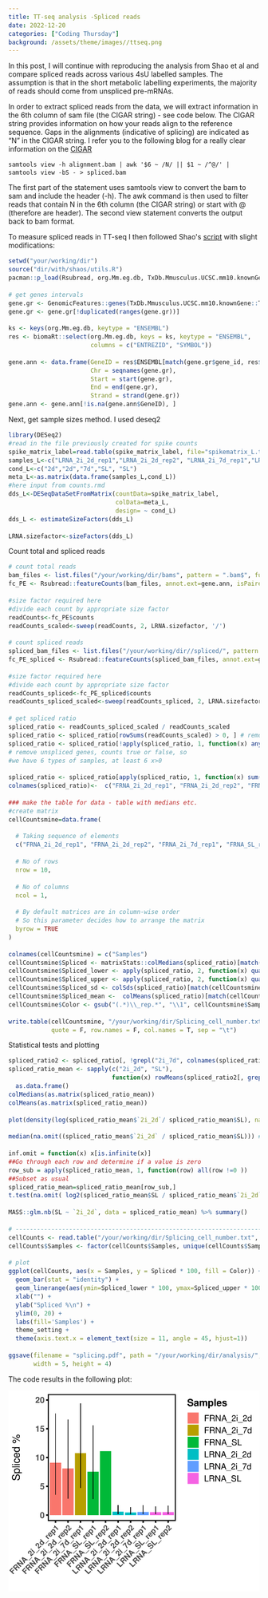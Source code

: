 ```yaml
---
title: TT-seq analysis -Spliced reads 
date: 2022-12-20
categories: ["Coding Thursday"]
background: /assets/theme/images//ttseq.png
---
```


In this post, I will continue with reproducing the analysis from Shao et al and compare spliced reads across various 4sU labelled samples. The assumption is that in the short metabolic labelling experiments, the majority of reads should come from unspliced pre-mRNAs.

In order to extract spliced reads from the data, we will extract information in the 6th column of sam file (the CIGAR string) - see code below. The CIGAR string provides information on how your reads align to the reference sequence. Gaps in the alignments (indicative of splicing) are indicated as “N” in the CIGAR string. I refer you to the following blog for a really clear information on the [CIGAR](https://jef.works/blog/2017/03/28/CIGAR-strings-for-dummies/) 

```{bash}
samtools view -h alignment.bam | awk '$6 ~ /N/ || $1 ~ /^@/' | samtools view -bS - > spliced.bam
```

The first part of the statement uses samtools view to convert the bam to sam and include the header (-h). 
The awk command is then used to filter reads that contain N in the 6th column (the CIGAR string) or start with @ (therefore are header).
The second view statement converts the output back to bam format.

To measure spliced reads in TT-seq I then followed Shao's [script](https://github.com/shaorray/TT-seq_mESC_pluripotency/blob/master/fig1/Fig1_spliced_fraction.R) with slight modifications:

```r
setwd("your/working/dir")
source("dir/with/shaos/utils.R")
pacman::p_load(Rsubread, org.Mm.eg.db, TxDb.Mmusculus.UCSC.mm10.knownGene)

# get genes intervals
gene.gr <- GenomicFeatures::genes(TxDb.Mmusculus.UCSC.mm10.knownGene::TxDb.Mmusculus.UCSC.mm10.knownGene)
gene.gr <- gene.gr[!duplicated(ranges(gene.gr))]

ks <- keys(org.Mm.eg.db, keytype = "ENSEMBL")
res <- biomaRt::select(org.Mm.eg.db, keys = ks, keytype = "ENSEMBL", 
                       columns = c("ENTREZID", "SYMBOL"))

gene.ann <- data.frame(GeneID = res$ENSEMBL[match(gene.gr$gene_id, res$ENTREZID)],
                       Chr = seqnames(gene.gr),
                       Start = start(gene.gr),
                       End = end(gene.gr),
                       Strand = strand(gene.gr))
gene.ann <- gene.ann[!is.na(gene.ann$GeneID), ]
```

Next, get sample sizes method. I used deseq2

```r
library(DESeq2)
#read in the file previously created for spike counts
spike_matrix_label=read.table(spike_matrix_label, file="spikematrix_L.txt", row.names=TRUE, col.names=TRUE)
samples_L<-c("LRNA_2i_2d_rep1","LRNA_2i_2d_rep2", "LRNA_2i_7d_rep1","LRNA_SL_rep1", "LRNA_SL_rep2")
cond_L<-c("2d","2d","7d","SL", "SL")
meta_L<-as.matrix(data.frame(samples_L,cond_L))
#here input from counts.rmd
dds_L<-DESeqDataSetFromMatrix(countData=spike_matrix_label,
                              colData=meta_L,
                              design= ~ cond_L)
dds_L <- estimateSizeFactors(dds_L)

LRNA.sizefactor<-sizeFactors(dds_L)
```

Count total and spliced reads

```r
# count total reads
bam_files <- list.files("/your/working/dir/bams", pattern = ".bam$", full.names = T)
fc_PE <- Rsubread::featureCounts(bam_files, annot.ext=gene.ann, isPairedEnd=TRUE)

#size factor required here
#divide each count by appropriate size factor
readCounts<-fc_PE$counts
readCounts_scaled<-sweep(readCounts, 2, LRNA.sizefactor, '/')

# count spliced reads
spliced_bam_files <- list.files("/your/working/dir//spliced/", pattern = ".bam$", full.names = T)  
fc_PE_spliced <- Rsubread::featureCounts(spliced_bam_files, annot.ext=gene.ann, isPairedEnd=TRUE)

#size factor required here
#divide each count by appropriate size factor
readCounts_spliced<-fc_PE_spliced$counts
readCounts_spliced_scaled<-sweep(readCounts_spliced, 2, LRNA.sizefactor, '/')

# get spliced ratio
spliced_ratio <- readCounts_spliced_scaled / readCounts_scaled
spliced_ratio <- spliced_ratio[rowSums(readCounts_scaled) > 0, ] # remove inactive genes
spliced_ratio <- spliced_ratio[!apply(spliced_ratio, 1, function(x) any(is.na(x) | is.infinite(x))), ]
# remove unspliced genes, counts true or false, so
#we have 6 types of samples, at least 6 x>0 

spliced_ratio <- spliced_ratio[apply(spliced_ratio, 1, function(x) sum(x > 0) > 4), ] # remove unspliced genes
colnames(spliced_ratio)<-  c("FRNA_2i_2d_rep1", "FRNA_2i_2d_rep2", "FRNA_2i_7d_rep1", "FRNA_SL_rep1","FRNA_SL_rep2", "LRNA_2i_2d_rep1", "LRNA_2i_2d_rep2", "LRNA_2i_7d_rep1", "LRNA_SL_rep1","LRNA_SL_rep2")

### make the table for data - table with medians etc.
#create matrix
cellCountsmine=data.frame(
  
  # Taking sequence of elements 
  c("FRNA_2i_2d_rep1", "FRNA_2i_2d_rep2", "FRNA_2i_7d_rep1", "FRNA_SL_rep1","FRNA_SL_rep2", "LRNA_2i_2d_rep1", "LRNA_2i_2d_rep2", "LRNA_2i_7d_rep1", "LRNA_SL_rep1","LRNA_SL_rep2"),
  
  # No of rows
  nrow = 10,  
  
  # No of columns
  ncol = 1,        
  
  # By default matrices are in column-wise order
  # So this parameter decides how to arrange the matrix
  byrow = TRUE         
)

colnames(cellCountsmine) = c("Samples")
cellCountsmine$Spliced <- matrixStats::colMedians(spliced_ratio)[match(cellCountsmine$Samples, colnames(spliced_ratio))] 
cellCountsmine$Spliced_lower <- apply(spliced_ratio, 2, function(x) quantile(x, 0.25))[match(cellCountsmine$Samples, colnames(spliced_ratio))]
cellCountsmine$Spliced_upper <- apply(spliced_ratio, 2, function(x) quantile(x, 0.75))[match(cellCountsmine$Samples, colnames(spliced_ratio))]
cellCountsmine$Spliced_sd <- colSds(spliced_ratio)[match(cellCountsmine$Samples, colnames(spliced_ratio))]
cellCountsmine$Spliced_mean <-  colMeans(spliced_ratio)[match(cellCountsmine$Samples, colnames(spliced_ratio))] 
cellCountsmine$Color <- gsub("(.*)\\_rep.*", "\\1", cellCountsmine$Samples)

write.table(cellCountsmine, "/your/working/dir/Splicing_cell_number.txt",
            quote = F, row.names = F, col.names = T, sep = "\t")
```

Statistical tests and plotting

```r
spliced_ratio2 <- spliced_ratio[, !grepl("2i_7d", colnames(spliced_ratio))]
spliced_ratio_mean <- sapply(c("2i_2d", "SL"), 
                             function(x) rowMeans(spliced_ratio2[, grep(x, colnames(spliced_ratio2))])) %>%
  as.data.frame()
colMedians(as.matrix(spliced_ratio_mean))
colMeans(as.matrix(spliced_ratio_mean))

plot(density(log(spliced_ratio_mean$`2i_2d`/ spliced_ratio_mean$SL), na.rm = T))

median(na.omit((spliced_ratio_mean$`2i_2d` / spliced_ratio_mean$SL))) # 0.9686969

inf.omit = function(x) x[is.infinite(x)]
##Go through each row and determine if a value is zero
row_sub = apply(spliced_ratio_mean, 1, function(row) all(row !=0 ))
##Subset as usual
spliced_ratio_mean=spliced_ratio_mean[row_sub,]
t.test(na.omit( log2(spliced_ratio_mean$SL / spliced_ratio_mean$`2i_2d`))) # p-value < 2.2e-16

MASS::glm.nb(SL ~ `2i_2d`, data = spliced_ratio_mean) %>% summary()

# --------------------------------------------------------------------------------------------
cellCounts <- read.table("/your/working/dir/Splicing_cell_number.txt", header = T)
cellCounts$Samples <- factor(cellCounts$Samples, unique(cellCounts$Samples))

# plot
ggplot(cellCounts, aes(x = Samples, y = Spliced * 100, fill = Color)) + 
  geom_bar(stat = "identity") +
  geom_linerange(aes(ymin=Spliced_lower * 100, ymax=Spliced_upper * 100)) +
  xlab("") +
  ylab("Spliced %\n") +
  ylim(0, 20) +
  labs(fill='Samples') +
  theme_setting +
  theme(axis.text.x = element_text(size = 11, angle = 45, hjust=1))

ggsave(filename = "splicing.pdf", path = "/your/working/dir/analysis/", device = "pdf",
       width = 5, height = 4)
```

The code results in the following plot:

<p align="center">
<img src="/assets/theme/images/splicing.png" title="splicing ratio"/>


